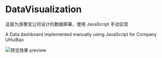 # DataVisualization


这是为游惠宝公司设计的数据屏幕，使用 JavaScript 手动实现

A Data dashboard implemented manually using JavaScript for Company UHuiBao



![ 预览效果 preview ](https://github.com/MartiBook/DataVisualization-for-UHuiBao/raw/master/demo_images/only_one.gif)




